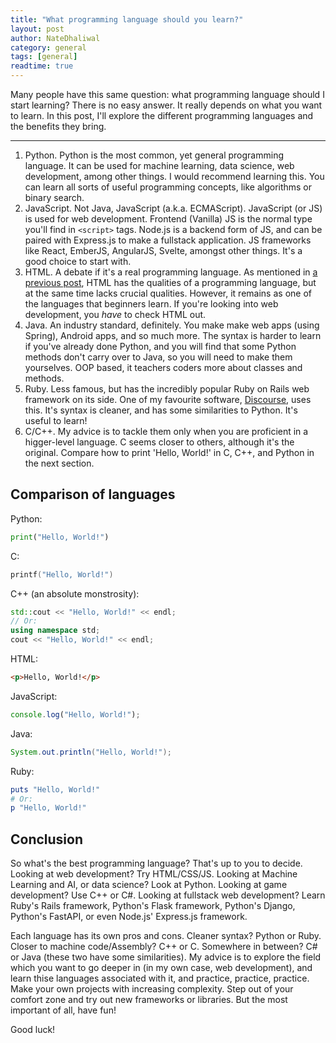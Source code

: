 ```yaml
---
title: "What programming language should you learn?"
layout: post
author: NateDhaliwal
category: general
tags: [general]
readtime: true
---
```


Many people have this same question: what programming language should I start learning? There is no easy answer. It really depends on what you want to learn. In this post, I'll explore the different programming languages and the benefits they bring.

<hr />

1. Python. Python is the most common, yet general programming language. It can be used for machine learning, data science, web development, among other things. I would recommend learning this. You can learn all sorts of useful programming concepts, like algorithms or binary search.
2. JavaScript. Not Java, JavaScript (a.k.a. ECMAScript). JavaScript (or JS) is used for web development. Frontend (Vanilla) JS is the normal type you'll find in `<script>` tags. Node.js is a backend form of JS, and can be paired with Express.js to make a fullstack application. JS frameworks like React, EmberJS, AngularJS, Svelte, amongst other things. It's a good choice to start with.
3. HTML. A debate if it's a real programming language. As mentioned in [a previous post](/blog/discussion/2025/03/01/HTML-isn't-a-programming-language-or-is-it), HTML has the qualities of a programming language, but at the same time lacks crucial qualities. However, it remains as one of the languages that beginners learn. If you're looking into web development, you *have* to check HTML out.
4. Java. An industry standard, definitely. You make make web apps (using Spring), Android apps, and so much more. The syntax is harder to learn if you've already done Python, and you will find that some Python methods don't carry over to Java, so you will need to make them yourselves. OOP based, it teachers coders more about classes and methods.
5. Ruby. Less famous, but has the incredibly popular Ruby on Rails web framework on its side. One of my favourite software, [Discourse](https://discourse.org), uses this. It's syntax is cleaner, and has some similarities to Python. It's useful to learn!
6. C/C++. My advice is to tackle them only when you are proficient in a higger-level language. C seems closer to others, although it's the original. Compare how to print 'Hello, World!' in C, C++, and Python in the next section.

## Comparison of languages
Python:
```python
print("Hello, World!")
```
C:
```c
printf("Hello, World!")
```
C++ (an absolute monstrosity):
```cpp
std::cout << "Hello, World!" << endl;
// Or:
using namespace std;
cout << "Hello, World!" << endl;
```
HTML:
```html
<p>Hello, World!</p>
```
JavaScript:
```js
console.log("Hello, World!");
```
Java:
```java
System.out.println("Hello, World!");
```
Ruby:
```ruby
puts "Hello, World!"
# Or:
p "Hello, World!"
```

## Conclusion
So what's the best programming language? That's up to you to decide. Looking at web development? Try HTML/CSS/JS. Looking at Machine Learning and AI, or data science? Look at Python. Looking at game development? Use C++ or C#. Looking at fullstack web development? Learn Ruby's Rails framework, Python's Flask framework, Python's Django, Python's FastAPI, or even Node.js' Express.js framework.

Each language has its own pros and cons. Cleaner syntax? Python or Ruby. Closer to machine code/Assembly? C++ or C. Somewhere in between? C# or Java (these two have some similarities). My advice is to explore the field which you want to go deeper in (in my own case, web development), and learn thise languages associated with it, and practice, practice, practice. Make your own projects with increasing complexity. Step out of your comfort zone and try out new frameworks or libraries. But the most important of all, have fun!

Good luck!
